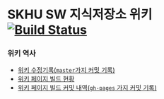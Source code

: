
# SKHU SW 지식저장소 위키 [![Build Status](https://travis-ci.org/skhu-sw/wiki.svg?branch=master)](https://travis-ci.org/skhu-sw/wiki)

### 위키 역사
- [위키 수정기록(`master`가지 커밋 기록)](https://github.com/skhu-sw/wiki/commits/master)
- [위키 페이지 빌드 현황](https://travis-ci.org/skhu-sw/wiki)
- [위키 페이지 빌드 커밋 내역(`gh-pages` 가지 커밋 기록)](https://github.com/skhu-sw/wiki/tree/gh-pages)
